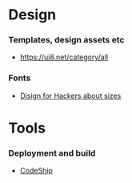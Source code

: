# Design
### Templates, design assets etc
* https://ui8.net/category/all

### Fonts
* [Disign for Hackers about sizes](http://designforhackers.com/blog/font-sizes/?mc_cid=01af7ac1b8&mc_eid=ef4f1b24f0)

# Tools
### Deployment and build
 * [CodeShip](https://codeship.com/pricing)
